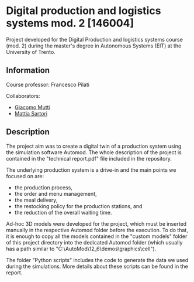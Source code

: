 #  Digital production and logistics systems mod. 2 [146004]
Project developed for the Digital Production and logistics systems course (mod. 2) during the master's degree in Autonomous Systems (EIT) at the University of Trento.

## Information
Course professor: Francesco Pilati

Collaborators:
- [Giacomo Mutti](https://github.com/muttigiacomo)
- [Mattia Sartori](https://github.com/matsarto99)

## Description
The project aim was to create a digital twin of a production system using the simulation software Automod. 
The whole description of the project is contained in the "technical report.pdf" file included in the repository.

The underlying production system is a drive-in and the main points we focused on are: 
- the production process,
- the order and menu management,
- the meal delivery,
- the restocking policy for the production stations, and
- the reduction of the overall waiting time.

Ad-hoc 3D models were developed for the project, which must be inserted manually in the respective Automod folder before the execution. To do that, it is enough to copy all the models contained in the "custom models" folder of this project directory into the dedicated Automod folder (which usually has a path similar to "C:\AutoMod\12_6\demos\graphics\cell").

The folder "Python scripts" includes the code to generate the data we used during the simulations. More details about these scripts can be found in the report.



